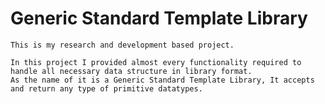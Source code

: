 # Generic Standard Template Library
    This is my research and development based project.

    In this project I provided almost every functionality required to handle all necessary data structure in library format.
    As the name of it is a Generic Standard Template Library, It accepts and return any type of primitive datatypes.
